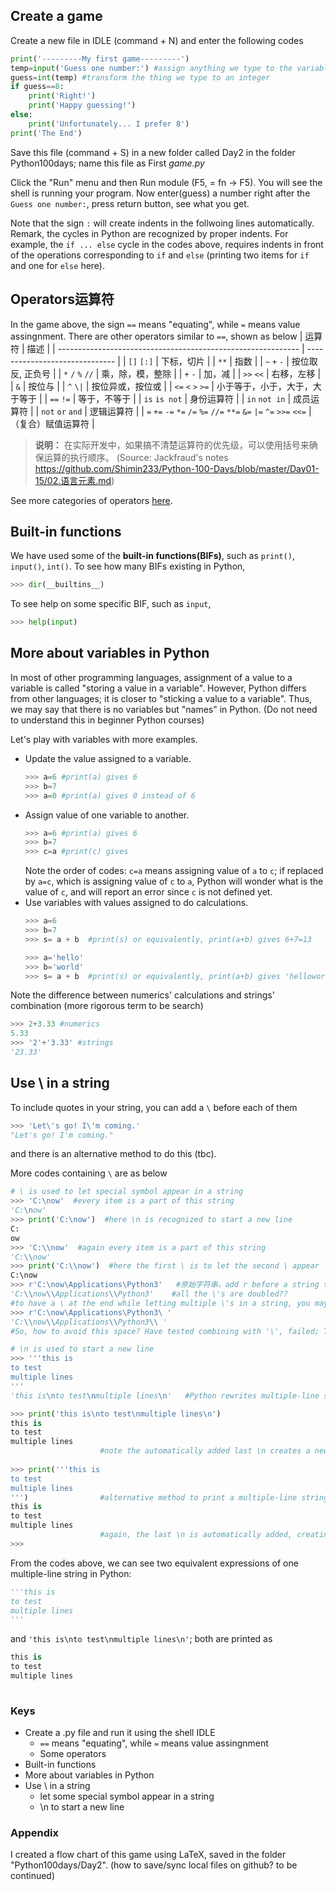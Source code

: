 ## Create a game
Create a new file in IDLE (command + N) and enter the following codes
```Python
print('---------My first game---------')
temp=input('Guess one number:') #assign anything we type to the variable temp
guess=int(temp) #transform the thing we type to an integer
if guess==8: 
    print('Right!')
    print('Happy guessing!')
else:
    print('Unfortunately... I prefer 8')
print('The End')
```
Save this file (command + S) in a new folder called Day2 in the folder Python100days; name this file as First _game.py_

Click the "Run" menu and then Run module (F5, = fn -> F5). You will see the shell is running your program. Now enter(guess) a number right after the `Guess one number:`, press return button, see what you get.

Note that the sign `:` will create indents in the follwoing lines automatically.
Remark, the cycles in Python are recognized by proper indents. For example, the `if ... else` cycle in the codes above, requires indents 
in front of the operations corresponding to `if` and `else` (printing two items for `if` and one for `else` here).

## Operators运算符
In the game above, the sign `==` means "equating", while `=` means value assingnment.
There are other operators similar to `==`, shown as below
| 运算符                                                       | 描述                           |
| ------------------------------------------------------------ | ------------------------------ |
| `[]` `[:]`                                                   | 下标，切片                     |
| `**`                                                         | 指数                           |
| `~` `+` `-`                                                  | 按位取反, 正负号               |
| `*` `/` `%` `//`                                             | 乘，除，模，整除               |
| `+` `-`                                                      | 加，减                         |
| `>>` `<<`                                                    | 右移，左移                     |
| `&`                                                          | 按位与                         |
| `^` `\|`                                                      | 按位异或，按位或               |
| `<=` `<` `>` `>=`                                            | 小于等于，小于，大于，大于等于 |
| `==` `!=`                                                    | 等于，不等于                   |
| `is`  `is not`                                               | 身份运算符                     |
| `in` `not in`                                                | 成员运算符                     |
| `not` `or` `and`                                             | 逻辑运算符                     |
| `=` `+=` `-=` `*=` `/=` `%=` `//=` `**=` `&=` `|=` `^=` `>>=` `<<=` | （复合）赋值运算符             |

>**说明：** 在实际开发中，如果搞不清楚运算符的优先级，可以使用括号来确保运算的执行顺序。
(Source: Jackfraud's notes https://github.com/Shimin233/Python-100-Days/blob/master/Day01-15/02.语言元素.md)

See more categories of operators [here](https://www.cnblogs.com/augustone/p/11320826.html).

## Built-in functions
We have used some of the __built-in functions(BIFs)__, such as `print()`, `input()`, `int()`. To see how many BIFs existing in Python,
```Python
>>> dir(__builtins__)
```
To see help on some specific BIF, such as `input`,
```Python
>>> help(input)
```

## More about variables in Python
In most of other programming languages, assignment of a value to a variable is called "storing a value in a variable". However, Python differs from other languages; it is closer to "sticking a value to a variable". Thus, we may say that there is no variables but "names" in Python. (Do not need to understand this in beginner Python courses)

Let's play with variables with more examples.
- Update the value assigned to a variable.
  ```Python
  >>> a=6 #print(a) gives 6
  >>> b=7
  >>> a=0 #print(a) gives 0 instead of 6
  ```
- Assign value of one variable to another.
  ```Python
  >>> a=6 #print(a) gives 6
  >>> b=7
  >>> c=a #print(c) gives
  ```
  Note the order of codes: `c=a` means assigning value of `a` to `c`; if replaced by `a=c`, which is assigning value of `c` to `a`, Python will wonder what is the value of `c`, and will report an error since `c` is not defined yet.
- Use variables with values assigned to do calculations.
  ```Python
  >>> a=6 
  >>> b=7
  >>> s= a + b  #print(s) or equivalently, print(a+b) gives 6+7=13
  
  >>> a='hello'
  >>> b='world'
  >>> s= a + b  #print(s) or equivalently, print(a+b) gives 'helloworld'; while print(a+' '+b) gives 'hello world'; 字符串拼接
  ```
Note the difference between numerics' calculations and strings' combination (more rigorous term to be search)
```Python
>>> 2+3.33 #numerics
5.33
>>> '2'+'3.33' #strings
'23.33'
```
## Use \ in a string
To include quotes in your string, you can add a `\` before each of them
```Python
>>> 'Let\'s go! I\'m coming.'
"Let's go! I'm coming."
```
and there is an alternative method to do this (tbc).

More codes containing `\` are as below
```Python
# \ is used to let special symbol appear in a string
>>> 'C:\now'  #every item is a part of this string
'C:\now'
>>> print('C:\now')  #here \n is recognized to start a new line
C:
ow
>>> 'C:\\now'  #again every item is a part of this string
'C:\\now'
>>> print('C:\\now')  #here the first \ is to let the second \ appear 
C:\now
>>> r'C:\now\Applications\Python3'   #原始字符串，add r before a string to let multiple \'s appear in this string; but cannot have a \ at the end of this string using this method
'C:\\now\\Applications\\Python3'    #all the \'s are doubled??
#to have a \ at the end while letting multiple \'s in a string, you may add a space after the ending \
>>> r'C:\now\Applications\Python3\ '
'C:\\now\\Applications\\Python3\\ '
#So, how to avoid this space? Have tested combining with '\', failed; TBC

# \n is used to start a new line
>>> '''this is
to test
multiple lines
'''
'this is\nto test\nmultiple lines\n'   #Python rewrites multiple-line string using \n

>>> print('this is\nto test\nmultiple lines\n')  
this is
to test
multiple lines
                    #note the automatically added last \n creates a new (empty) line here
                    
>>> print('''this is
to test
multiple lines
''')                #alternative method to print a multiple-line string, equivalent to the last one
this is
to test
multiple lines
                    #again, the last \n is automatically added, creating a new (empty) line here
>>> 
```
From the codes above, we can see two equivalent expressions of one multiple-line string in Python: 
```Python
'''this is
to test
multiple lines
'''
```
and `'this is\nto test\nmultiple lines\n'`; both are printed as 
```Python
this is
to test
multiple lines
                
```
### Keys
- Create a .py file and run it using the shell IDLE
  - `==` means "equating", while `=` means value assingnment
  - Some operators
- Built-in functions
- More about variables in Python
- Use \ in a string
  - let some special symbol appear in a string
  - \n to start a new line

### Appendix
I created a flow chart of this game using LaTeX, saved in the folder "Python100days/Day2". (how to save/sync local files on github? to be continued)
